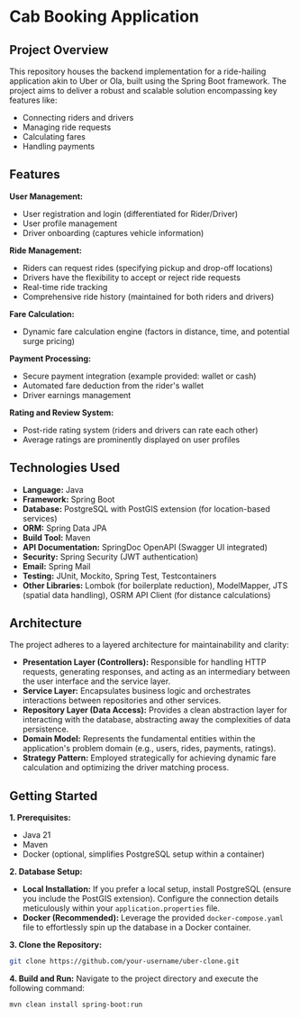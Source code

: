 # Cab Booking Application

## Project Overview

This repository houses the backend implementation for a ride-hailing application akin to Uber or Ola, built using the Spring Boot framework.  The project aims to deliver a robust and scalable solution encompassing key features like:

* Connecting riders and drivers
* Managing ride requests
* Calculating fares
* Handling payments

## Features

**User Management:**
* User registration and login (differentiated for Rider/Driver)
* User profile management
* Driver onboarding (captures vehicle information)

**Ride Management:**
* Riders can request rides (specifying pickup and drop-off locations)
* Drivers have the flexibility to accept or reject ride requests
* Real-time ride tracking
* Comprehensive ride history (maintained for both riders and drivers)

**Fare Calculation:**
*  Dynamic fare calculation engine (factors in distance, time, and potential surge pricing)

**Payment Processing:**
* Secure payment integration (example provided:  wallet or cash)
* Automated fare deduction from the rider's wallet
* Driver earnings management

**Rating and Review System:**
*  Post-ride rating system (riders and drivers can rate each other)
* Average ratings are prominently displayed on user profiles

## Technologies Used

* **Language:** Java
* **Framework:** Spring Boot
* **Database:** PostgreSQL with PostGIS extension (for location-based services)
* **ORM:** Spring Data JPA
* **Build Tool:** Maven
* **API Documentation:** SpringDoc OpenAPI (Swagger UI integrated)
* **Security:** Spring Security (JWT authentication)
* **Email:** Spring Mail
* **Testing:**  JUnit, Mockito, Spring Test, Testcontainers
* **Other Libraries:** Lombok (for boilerplate reduction), ModelMapper, JTS (spatial data handling), OSRM API Client (for distance calculations)

## Architecture

The project adheres to a layered architecture for maintainability and clarity:

* **Presentation Layer (Controllers):**  Responsible for handling HTTP requests, generating responses, and acting as an intermediary between the user interface and the service layer.
* **Service Layer:** Encapsulates business logic and orchestrates interactions between repositories and other services.
* **Repository Layer (Data Access):** Provides a clean abstraction layer for interacting with the database, abstracting away the complexities of data persistence.
* **Domain Model:** Represents the fundamental entities within the application's problem domain (e.g., users, rides, payments, ratings).
* **Strategy Pattern:** Employed strategically for achieving dynamic fare calculation and optimizing the driver matching process.

## Getting Started

**1. Prerequisites:**
* Java 21
* Maven
* Docker (optional, simplifies PostgreSQL setup within a container)

**2. Database Setup:**
* **Local Installation:** If you prefer a local setup, install PostgreSQL (ensure you include the PostGIS extension). Configure the connection details meticulously within your `application.properties` file.
* **Docker (Recommended):**  Leverage the provided `docker-compose.yaml` file to effortlessly spin up the database in a Docker container.

**3. Clone the Repository:**
   ```bash
   git clone https://github.com/your-username/uber-clone.git
   ```

**4. Build and Run:**
 Navigate to the project directory and execute the following command:
   ```bash
   mvn clean install spring-boot:run 
   ```

